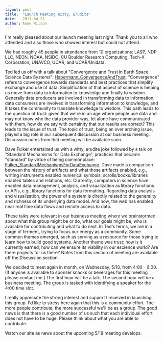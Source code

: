 ```yaml
---
layout: post
title:  "Launch Meeting Witty, Erudite"
date:   2011-04-21
author: Anne Wilson
---
```


I'm really pleased about our launch meeting last night.  Thank you to all who attended and also those who showed interest but could not attend.

We had roughly 45 people in attendance from 10 organizations: LASP, NDP LLC, NEON, NOAA, NSIDC, CU Boulder Research Computing, Tech-X Corporation, UNAVCO, UCAR, and UCAR/Unidata. 

Ted led us off with a talk about "Convergence and Trust in Earth Space Science Data Systems": [Habermann_ConvergenceAndTrust](https://lasp.colorado.edu/galaxy/display/BESSIG/News#).  "Convergence" refers to convergence towards standards and best practices that simplify exchange and use of data.   Simplification of that aspect of science is helping us move from data to information to knowledge and finally to wisdom.   Generally data producers are involved in transforming data to information, data consumers are involved in transforming information to knowledge, and it takes the community to translate knowledge to wisdom.   This path leads to the question of trust: given that we're in an age where people use data and may not know who the data provider was, let alone have communicated with them, how do we say with certainity that our results are correct?  This leads to the issue of trust.  The topic of trust, being an over arching issue, played a big role in our subsequent discussion at our business meeting.  Discussion notes from that meeting will be available soon. 

Dave Fulker entertained us with a witty, erudite joke followed by a talk on "Standard Mechanisms for Data Exchange", practices that became "standard" by virtue of being commonplace: [Fulker_StandardMechanismsForDataExchange](https://lasp.colorado.edu/galaxy/display/BESSIG/News#).  Dave made a comparison between the history of artifacts and what those artifacts enabled, e.g., writing instruments enabled numerical symbols, scrolls/books/libraries enabled tables and relations, etc.  Currently, computers in science have enabled data management, analysis, and visualization as library functions or APIs, e.g., library functions for data formatting.  Regarding data analysis and visualization, the power of a system is directly related to the generality and richness of its underlying data model.   And now, the web has enabled near real time data flows and remote access to data.

These talks were relevant in our business meeting where we brainstormed about what this group might be or do, what our goals might be, who is available for contributing and what to do next.   In Ted's terms, we are in a stage of ferment, trying to focus our energy as a community.   Some common themes emerged, such as serving as a resource for those trying to learn how to build good systems.  Another theme was trust: how is it currently earned, how can we ensure its viability in our escience world?   Are there projects for us there?  Notes from this section of meeting are available off the Discussion section.

We decided to meet again in month, on Wednesday, 5/18, from 4:00 - 6:00.  (If anyone is available to sponser snacks or beverages for this meeting please contact me.)  The first hour will be a talk.  The second hour will be a business meeting.   The group is tasked with identifying a speaker for the 4:00 time slot.

I really appreciate the strong interest and support I received in launching this group.  I'd like to stress here again that this is a community effort.  The more people contribute, the more successful we'll be as a group.  The good news is that there is a good number of us such that each individual effort does not have to be huge.  Please think about what you are able to contribute.

Watch our site as news about the upcoming 5/18 meeting develops.